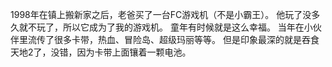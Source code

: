 ﻿1998年在镇上搬新家之后，老爸买了一台FC游戏机（不是小霸王）。
他玩了没多久就不玩了，所以它成为了我的游戏机。
童年有时候就是这么幸福。
当年在小伙伴里流传了很多卡带，热血、冒险岛、超级玛丽等等。
但是印象最深的就是吞食天地2了，没错，因为卡带上面镶着一颗电池。
